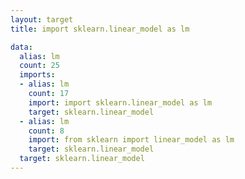 ```yaml
---
layout: target
title: import sklearn.linear_model as lm

data:
  alias: lm
  count: 25
  imports:
  - alias: lm
    count: 17
    import: import sklearn.linear_model as lm
    target: sklearn.linear_model
  - alias: lm
    count: 8
    import: from sklearn import linear_model as lm
    target: sklearn.linear_model
  target: sklearn.linear_model
---
```


